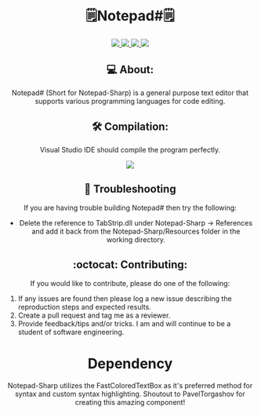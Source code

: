 <h1 align="center">🗒️Notepad#🗒️</h1>
<div align="center">
    <a href="https://github.com/Hexman768/Notepad-Sharp/releases/latest" target="_blank">
        <img src="https://img.shields.io/badge/version-1.0.0-ff69b4" />
    </a>
    <a href="https://github.com/Hexman768/Notepad-Sharp/issues?q=is%3Aopen" target="_blank">
        <img src="https://img.shields.io/github/issues/Hexman768/Notepad-Sharp" />
    </a>
    <a href="https://github.com/Hexman768/Notepad-Sharp/contributors" target="_blank">
        <img src="https://img.shields.io/github/contributors/Hexman768/Notepad-Sharp?color=green" />
    </a>
    <a href="https://github.com/Hexman768/Notepad-Sharp/blob/master/LICENSE" target="_blank">
        <img src="https://img.shields.io/github/license/Hexman768/Notepad-Sharp" />
    </a>
</div>

<div align="center">
    <h2>💻 About:</h2>
    <p>Notepad# (Short for Notepad-Sharp) is a general purpose text editor that supports various programming languages for code editing.</p>
</div>

<div align="center">
    <h2>🛠️ Compilation:</h2>
    <p>Visual Studio IDE should compile the program perfectly.</p>
</div>

<div align="center">
    <img src="https://user-images.githubusercontent.com/41409007/87869785-f2c48000-c967-11ea-83cf-bf988ef5665f.png" />
</div>

<div align="center">
    <h2>🧰 Troubleshooting</h2>
    <p>If you are having trouble building Notepad# then try the following:</p>
    <ul>
        <li>Delete the reference to TabStrip.dll under Notepad-Sharp -> References and add it back from the Notepad-Sharp/Resources folder in the working directory.</li>
    </ul>
</div>

<div align="center">
    <h2>:octocat: Contributing:</h2>
    <p>If you would like to contribute, please do one of the following:</p>
    <ol>
        <li align="left">If any issues are found then please log a new issue describing the reproduction steps and expected results.</li>
        <li align="left">Create a pull request and tag me as a reviewer.</li>
        <li align="left">Provide feedback/tips and/or tricks. I am and will continue to be a student of software engineering.</li>
    </ol>
</div>

<div align="center">
    <h1>Dependency</h1>
    <p>Notepad-Sharp utilizes the FastColoredTextBox as it's preferred method for syntax and custom syntax highlighting. Shoutout to PavelTorgashov for creating this amazing component!</p>
</div>
